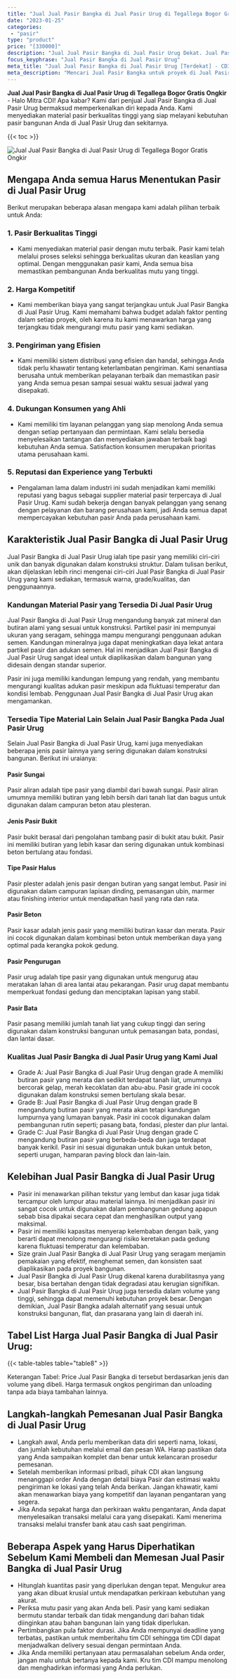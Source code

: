 ```yaml
---
title: "Jual Jual Pasir Bangka di Jual Pasir Urug di Tegallega Bogor Gratis Ongkir"
date: "2023-01-25"
categories:
 - "pasir"
type: "product"
price: "[330000]"
description: "Jual Jual Pasir Bangka di Jual Pasir Urug Dekat. Jual Pasir Bangka ini sering dipakai dalam proyek konstruksi sebagai material adukan yang berkualitas dan halus. Hubungi kami untuk informasi lebih lanjut."
focus_keyphrase: "Jual Pasir Bangka di Jual Pasir Urug"
meta_title: "Jual Jual Pasir Bangka di Jual Pasir Urug [Terdekat] - CDI"
meta_description: "Mencari Jual Pasir Bangka untuk proyek di Jual Pasir Urug? Kami menawarkan Jual Pasir Bangka berkualitas untuk material adukan. Segera dapatkan penawaran terbaik."
---
```


**Jual Jual Pasir Bangka di Jual Pasir Urug di Tegallega Bogor Gratis Ongkir** - Halo Mitra CDI! Apa kabar? Kami dari penjual Jual Pasir Bangka di Jual Pasir Urug bermaksud memperkenalkan diri kepada Anda. Kami menyediakan material pasir berkualitas tinggi yang siap melayani kebutuhan pasir bangunan Anda di Jual Pasir Urug dan sekitarnya.

{{< toc >}}

![Jual Jual Pasir Bangka di Jual Pasir Urug di Tegallega Bogor Gratis Ongkir](/images/pasir/pasir-bangunan-18.jpg)

## Mengapa Anda semua Harus Menentukan Pasir di Jual Pasir Urug

Berikut merupakan beberapa alasan mengapa kami adalah pilihan terbaik untuk Anda:

### 1. Pasir Berkualitas Tinggi

*   Kami menyediakan material pasir dengan mutu terbaik. Pasir kami telah melalui proses seleksi sehingga berkualitas ukuran dan keaslian yang optimal. Dengan menggunakan pasir kami, Anda semua bisa memastikan pembangunan Anda berkualitas mutu yang tinggi.

### 2. Harga Kompetitif

*   Kami memberikan biaya yang sangat terjangkau untuk Jual Pasir Bangka di Jual Pasir Urug. Kami memahami bahwa budget adalah faktor penting dalam setiap proyek, oleh karena itu kami menawarkan harga yang terjangkau tidak mengurangi mutu pasir yang kami sediakan.

### 3. Pengiriman yang Efisien

*   Kami memiliki sistem distribusi yang efisien dan handal, sehingga Anda tidak perlu khawatir tentang keterlambatan pengiriman. Kami senantiasa berusaha untuk memberikan pelayanan terbaik dan memastikan pasir yang Anda semua pesan sampai sesuai waktu sesuai jadwal yang disepakati.

### 4. Dukungan Konsumen yang Ahli

*   Kami memiliki tim layanan pelanggan yang siap menolong Anda semua dengan setiap pertanyaan dan permintaan. Kami selalu bersedia menyelesaikan tantangan dan menyediakan jawaban terbaik bagi kebutuhan Anda semua. Satisfaction konsumen merupakan prioritas utama perusahaan kami.

### 5. Reputasi dan Experience yang Terbukti

*   Pengalaman lama dalam industri ini sudah menjadikan kami memiliki reputasi yang bagus sebagai supplier material pasir terpercaya di Jual Pasir Urug. Kami sudah bekerja dengan banyak pelanggan yang senang dengan pelayanan dan barang perusahaan kami, jadi Anda semua dapat mempercayakan kebutuhan pasir Anda pada perusahaan kami.

## Karakteristik Jual Pasir Bangka di Jual Pasir Urug

Jual Pasir Bangka di Jual Pasir Urug ialah tipe pasir yang memiliki ciri-ciri unik dan banyak digunakan dalam konstruksi struktur. Dalam tulisan berikut, akan dijelaskan lebih rinci mengenai ciri-ciri Jual Pasir Bangka di Jual Pasir Urug yang kami sediakan, termasuk warna, grade/kualitas, dan penggunaannya.

### Kandungan Material Pasir yang Tersedia Di Jual Pasir Urug

Jual Pasir Bangka di Jual Pasir Urug mengandung banyak zat mineral dan butiran alami yang sesuai untuk konstruksi. Partikel pasir ini mempunyai ukuran yang seragam, sehingga mampu mengurangi penggunaan adukan semen. Kandungan mineralnya juga dapat meningkatkan daya lekat antara partikel pasir dan adukan semen. Hal ini menjadikan Jual Pasir Bangka di Jual Pasir Urug sangat ideal untuk diaplikasikan dalam bangunan yang didesain dengan standar superior.

Pasir ini juga memiliki kandungan lempung yang rendah, yang membantu mengurangi kualitas adukan pasir meskipun ada fluktuasi temperatur dan kondisi lembab. Penggunaan Jual Pasir Bangka di Jual Pasir Urug akan mengamankan.

### Tersedia Tipe Material Lain Selain Jual Pasir Bangka Pada Jual Pasir Urug

Selain Jual Pasir Bangka di Jual Pasir Urug, kami juga menyediakan beberapa jenis pasir lainnya yang sering digunakan dalam konstruksi bangunan. Berikut ini uraianya:

#### Pasir Sungai

Pasir aliran adalah tipe pasir yang diambil dari bawah sungai. Pasir aliran umumnya memiliki butiran yang lebih bersih dari tanah liat dan bagus untuk digunakan dalam campuran beton atau plesteran.

#### Jenis Pasir Bukit

Pasir bukit berasal dari pengolahan tambang pasir di bukit atau bukit. Pasir ini memiliki butiran yang lebih kasar dan sering digunakan untuk kombinasi beton bertulang atau fondasi.

#### Tipe Pasir Halus

Pasir plester adalah jenis pasir dengan butiran yang sangat lembut. Pasir ini digunakan dalam campuran lapisan dinding, pemasangan ubin, marmer atau finishing interior untuk mendapatkan hasil yang rata dan rata.

#### Pasir Beton

Pasir kasar adalah jenis pasir yang memiliki butiran kasar dan merata. Pasir ini cocok digunakan dalam kombinasi beton untuk memberikan daya yang optimal pada kerangka pokok gedung.

#### Pasir Pengurugan

Pasir urug adalah tipe pasir yang digunakan untuk mengurug atau meratakan lahan di area lantai atau pekarangan. Pasir urug dapat membantu memperkuat fondasi gedung dan menciptakan lapisan yang stabil.

#### Pasir Bata

Pasir pasang memiliki jumlah tanah liat yang cukup tinggi dan sering digunakan dalam konstruksi bangunan untuk pemasangan bata, pondasi, dan lantai dasar.

### Kualitas Jual Pasir Bangka di Jual Pasir Urug yang Kami Jual

*   Grade A: Jual Pasir Bangka di Jual Pasir Urug dengan grade A memiliki butiran pasir yang merata dan sedikit terdapat tanah liat, umumnya bercorak gelap, merah kecoklatan dan abu-abu. Pasir grade ini cocok digunakan dalam konstruksi semen bertulang skala besar.
*   Grade B: Jual Pasir Bangka di Jual Pasir Urug dengan grade B mengandung butiran pasir yang merata akan tetapi kandungan lumpurnya yang lumayan banyak. Pasir ini cocok digunakan dalam pembangunan rutin seperti; pasang bata, fondasi, plester dan plur lantai.
*   Grade C: Jual Pasir Bangka di Jual Pasir Urug dengan grade C mengandung butiran pasir yang berbeda-beda dan juga terdapat banyak kerikil. Pasir ini sesuai digunakan untuk bukan untuk beton, seperti urugan, hamparan paving block dan lain-lain.

## Kelebihan Jual Pasir Bangka di Jual Pasir Urug

*   Pasir ini menawarkan pilihan tekstur yang lembut dan kasar juga tidak tercampur oleh lumpur atau material lainnya. Ini menjadikan pasir ini sangat cocok untuk digunakan dalam pembangunan gedung apapun sebab bisa dipakai secara cepat dan menghasilkan output yang maksimal.
*   Pasir ini memiliki kapasitas menyerap kelembaban dengan baik, yang berarti dapat menolong mengurangi risiko keretakan pada gedung karena fluktuasi temperatur dan kelembaban.
*   Size grain Jual Pasir Bangka di Jual Pasir Urug yang seragam menjamin pemakaian yang efektif, menghemat semen, dan konsisten saat diaplikasikan pada proyek bangunan.
*   Jual Pasir Bangka di Jual Pasir Urug dikenal karena durabilitasnya yang besar, bisa bertahan dengan tidak degradasi atau kerugian signifikan.
*   Jual Pasir Bangka di Jual Pasir Urug juga tersedia dalam volume yang tinggi, sehingga dapat memenuhi kebutuhan proyek besar. Dengan demikian, Jual Pasir Bangka adalah alternatif yang sesuai untuk konstruksi bangunan, flat, dan prasarana yang lain di daerah ini.

## Tabel List Harga Jual Pasir Bangka di Jual Pasir Urug:

{{< table-tables table="table8" >}}

Keterangan Tabel: Price Jual Pasir Bangka di tersebut berdasarkan jenis dan volume yang dibeli. Harga termasuk ongkos pengiriman dan unloading tanpa ada biaya tambahan lainnya.

## Langkah-langkah Pemesanan Jual Pasir Bangka di Jual Pasir Urug

*   Langkah awal, Anda perlu memberikan data diri seperti nama, lokasi, dan jumlah kebutuhan melalui email dan pesan WA. Harap pastikan data yang Anda sampaikan komplet dan benar untuk kelancaran prosedur pemesanan.
*   Setelah memberikan informasi pribadi, pihak CDI akan langsung menanggapi order Anda dengan detail biaya Pasir dan estimasi waktu pengiriman ke lokasi yang telah Anda berikan. Jangan khawatir, kami akan menawarkan biaya yang kompetitif dan layanan pengantaran yang segera.
*   Jika Anda sepakat harga dan perkiraan waktu pengantaran, Anda dapat menyelesaikan transaksi melalui cara yang disepakati. Kami menerima transaksi melalui transfer bank atau cash saat pengiriman.

## Beberapa Aspek yang Harus Diperhatikan Sebelum Kami Membeli dan Memesan Jual Pasir Bangka di Jual Pasir Urug

*   Hitunglah kuantitas pasir yang diperlukan dengan tepat. Mengukur area yang akan dibuat krusial untuk mendapatkan perkiraan kebutuhan yang akurat.
*   Periksa mutu pasir yang akan Anda beli. Pasir yang kami sediakan bermutu standar terbaik dan tidak mengandung dari bahan tidak diinginkan atau bahan bangunan lain yang tidak diperlukan.
*   Pertimbangkan pula faktor durasi. Jika Anda mempunyai deadline yang terbatas, pastikan untuk memberitahu tim CDI sehingga tim CDI dapat menjadwalkan delivery sesuai dengan permintaan Anda.
*   Jika Anda memiliki pertanyaan atau permasalahan sebelum Anda order, jangan malu untuk bertanya kepada kami. Kru tim CDI mampu menolong dan menghadirkan informasi yang Anda perlukan.
